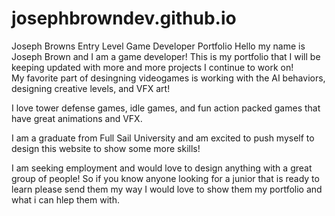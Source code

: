 # josephbrowndev.github.io
Joseph Browns Entry Level Game Developer Portfolio
Hello my name is Joseph Brown and I am a game developer!  This is my portfolio that I will be keeping updated with more and more projects I continue to work on!  
My favorite part of desingning videogames is working with the AI behaviors, designing creative levels, and VFX art!

I love tower defense games, idle games, and fun action packed games that have great animations and VFX.

I am a graduate from Full Sail University and am excited to push myself to design this website to show some more skills!  

I am seeking employment and would love to design anything with a great group of people!  So if you know anyone looking for a junior that is ready to learn please send them my way I would love to show them my portfolio and what i can hlep them with.
